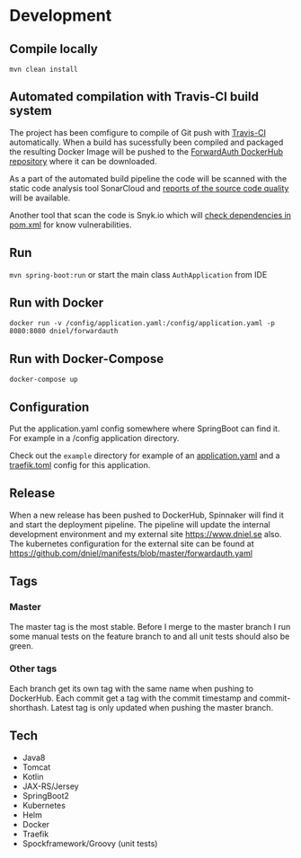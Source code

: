 # Development
## Compile locally
`mvn clean install`

## Automated compilation with Travis-CI build system
The project has been comfigure to compile of Git push with [Travis-CI](https://travis-ci.com/dniel/traefik-forward-auth0)
automatically. When a build has sucessfully been compiled and packaged the resulting
Docker Image will be pushed to the [ForwardAuth DockerHub repository](https://hub.docker.com/r/dniel/forwardauth/) where it can be downloaded.

As a part of the automated build pipeline the code will be scanned with the static code analysis tool SonarCloud 
and [reports of the source code quality](https://sonarcloud.io/dashboard?id=dniel_traefik-forward-auth0) will be available.

Another tool that scan the code is Snyk.io which will 
[check dependencies in pom.xml](https://app.snyk.io/org/dniel/project/d49e200c-e638-4e45-b909-9bedc608c90d) for know vulnerabilities.


## Run
`mvn spring-boot:run` or start the main class `AuthApplication` from IDE

## Run with Docker
`docker run -v /config/application.yaml:/config/application.yaml -p 8080:8080 dniel/forwardauth`

## Run with Docker-Compose
`docker-compose up`

## Configuration
Put the application.yaml config somewhere where SpringBoot can find it. 
For example in a /config application directory.

Check out the `example` directory for example of an [application.yaml](/example/application.yaml) and a 
[traefik.toml](/example/traefik.toml) config for this application.

## Release
When a new release has been pushed to DockerHub, Spinnaker will find it and start the deployment pipeline.
The pipeline will update the internal development environment and my external site https://www.dniel.se 
also. The kubernetes configuration for the external site can be found at https://github.com/dniel/manifests/blob/master/forwardauth.yaml

## Tags
### Master
The master tag is the most stable. Before I merge to the master branch I run some manual tests on the feature branch to
and all unit tests should also be green. 

### Other tags
Each branch get its own tag with the same name when pushing to DockerHub.
Each commit get a tag with the commit timestamp and commit-shorthash.
Latest tag is only updated when pushing the master branch.

## Tech
- Java8
- Tomcat
- Kotlin
- JAX-RS/Jersey
- SpringBoot2
- Kubernetes
- Helm
- Docker
- Traefik
- Spockframework/Groovy (unit tests)

